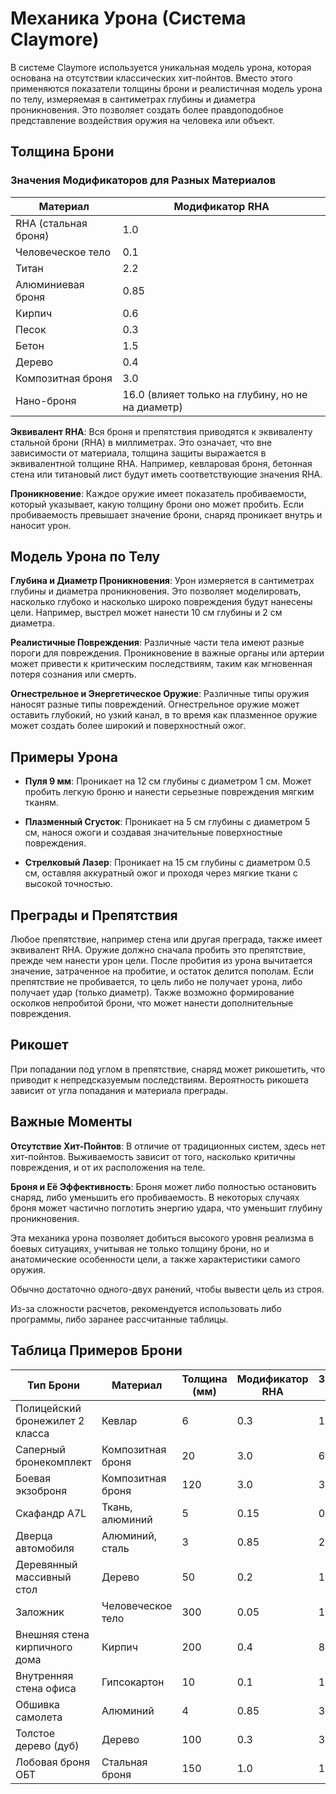# Механика Урона (Система Claymore)

В системе Claymore используется уникальная модель урона, которая основана на отсутствии классических хит-пойнтов. Вместо этого применяются показатели толщины брони и реалистичная модель урона по телу, измеряемая в сантиметрах глубины и диаметра проникновения. Это позволяет создать более правдоподобное представление воздействия оружия на человека или объект.

## Толщина Брони

### Значения Модификаторов для Разных Материалов

| Материал              | Модификатор RHA |
|-----------------------|-----------------|
| RHA (стальная броня)  | 1.0             |
| Человеческое тело     | 0.1             |
| Титан                 | 2.2             |
| Алюминиевая броня     | 0.85            |
| Кирпич                | 0.6             |
| Песок                 | 0.3             |
| Бетон                 | 1.5             |
| Дерево                | 0.4             |
| Композитная броня     | 3.0             |
| Нано-броня            | 16.0 (влияет только на глубину, но не на диаметр) |

**Эквивалент RHA**: Вся броня и препятствия приводятся к эквиваленту стальной брони (RHA) в миллиметрах. Это означает, что вне зависимости от материала, толщина защиты выражается в эквивалентной толщине RHA. Например, кевларовая броня, бетонная стена или титановый лист будут иметь соответствующие значения RHA.

**Проникновение**: Каждое оружие имеет показатель пробиваемости, который указывает, какую толщину брони оно может пробить. Если пробиваемость превышает значение брони, снаряд проникает внутрь и наносит урон.

## Модель Урона по Телу

**Глубина и Диаметр Проникновения**: Урон измеряется в сантиметрах глубины и диаметра проникновения. Это позволяет моделировать, насколько глубоко и насколько широко повреждения будут нанесены цели. Например, выстрел может нанести 10 см глубины и 2 см диаметра.

**Реалистичные Повреждения**: Различные части тела имеют разные пороги для повреждения. Проникновение в важные органы или артерии может привести к критическим последствиям, таким как мгновенная потеря сознания или смерть.

**Огнестрельное и Энергетическое Оружие**: Различные типы оружия наносят разные типы повреждений. Огнестрельное оружие может оставить глубокий, но узкий канал, в то время как плазменное оружие может создать более широкий и поверхностный ожог.

## Примеры Урона

- **Пуля 9 мм**: Проникает на 12 см глубины с диаметром 1 см. Может пробить легкую броню и нанести серьезные повреждения мягким тканям.

- **Плазменный Сгусток**: Проникает на 5 см глубины с диаметром 5 см, нанося ожоги и создавая значительные поверхностные повреждения.

- **Стрелковый Лазер**: Проникает на 15 см глубины с диаметром 0.5 см, оставляя аккуратный ожог и проходя через мягкие ткани с высокой точностью.

## Преграды и Препятствия

Любое препятствие, например стена или другая преграда, также имеет эквивалент RHA. Оружие должно сначала пробить это препятствие, прежде чем нанести урон цели. После пробития из урона вычитается значение, затраченное на пробитие, и остаток делится пополам. Если препятствие не пробивается, то цель либо не получает урона, либо получает удар (только диаметр). Также возможно формирование осколков непробитой брони, что может нанести дополнительные повреждения.

## Рикошет

При попадании под углом в препятствие, снаряд может рикошетить, что приводит к непредсказуемым последствиям. Вероятность рикошета зависит от угла попадания и материала преграды.

## Важные Моменты

**Отсутствие Хит-Пойнтов**: В отличие от традиционных систем, здесь нет хит-пойнтов. Выживаемость зависит от того, насколько критичны повреждения, и от их расположения на теле.

**Броня и Её Эффективность**: Броня может либо полностью остановить снаряд, либо уменьшить его пробиваемость. В некоторых случаях броня может частично поглотить энергию удара, что уменьшит глубину проникновения.

Эта механика урона позволяет добиться высокого уровня реализма в боевых ситуациях, учитывая не только толщину брони, но и анатомические особенности цели, а также характеристики самого оружия.

Обычно достаточно одного-двух ранений, чтобы вывести цель из строя.

Из-за сложности расчетов, рекомендуется использовать либо программы, либо заранее рассчитанные таблицы.

## Таблица Примеров Брони

| Тип Брони                      | Материал            | Толщина (мм) | Модификатор RHA | Значение RHA |
|--------------------------------|---------------------|--------------|----------------|--------------|
| Полицейский бронежилет 2 класса | Кевлар              | 6            | 0.3            | 1.8          |
| Саперный бронекомплект         | Композитная броня   | 20           | 3.0            | 60.0         |
| Боевая экзоброня               | Композитная броня   | 120           | 3.0            | 360.0        |
| Скафандр A7L                   | Ткань, алюминий     | 5            | 0.15           | 0.75         |
| Дверца автомобиля              | Алюминий, сталь     | 3            | 0.85           | 2.55         |
| Деревянный массивный стол      | Дерево              | 50           | 0.2            | 10.0         |
| Заложник                       | Человеческое тело   | 300          | 0.05           | 15.0         |
| Внешняя стена кирпичного дома  | Кирпич              | 200          | 0.4            | 80.0         |
| Внутренняя стена офиса         | Гипсокартон         | 10           | 0.1            | 1.0          |
| Обшивка самолета               | Алюминий            | 4            | 0.85           | 3.4          |
| Толстое дерево (дуб)           | Дерево              | 100          | 0.3            | 30.0         |
| Лобовая броня ОБТ              | Стальная броня      | 150          | 1.0            | 150.0        |